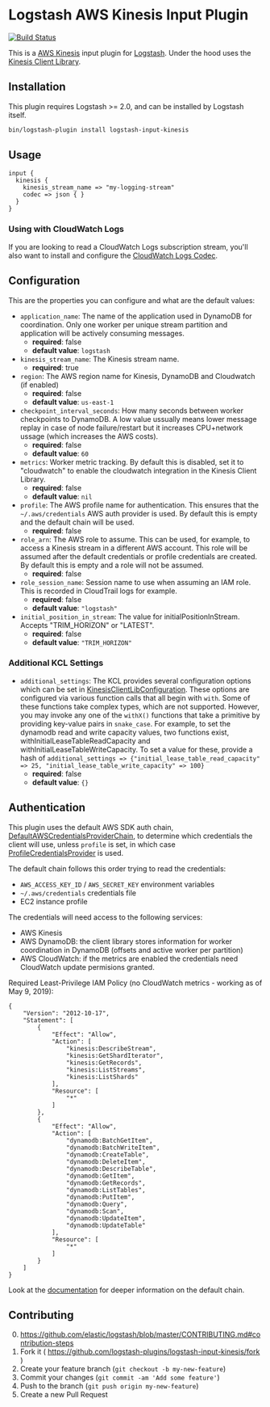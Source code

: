 # Logstash AWS Kinesis Input Plugin

[![Build Status](https://travis-ci.org/logstash-plugins/logstash-input-kinesis.svg)](https://travis-ci.org/logstash-plugins/logstash-input-kinesis)

This is a [AWS Kinesis](http://docs.aws.amazon.com/kinesis/latest/dev/introduction.html) input plugin for [Logstash](https://github.com/elasticsearch/logstash). Under the hood uses the [Kinesis Client Library](http://docs.aws.amazon.com/kinesis/latest/dev/kinesis-record-processor-implementation-app-java.html).

## Installation

This plugin requires Logstash >= 2.0, and can be installed by Logstash
itself.

```sh
bin/logstash-plugin install logstash-input-kinesis
```

## Usage

```
input {
  kinesis {
    kinesis_stream_name => "my-logging-stream"
    codec => json { }
  }
}
```

### Using with CloudWatch Logs

If you are looking to read a CloudWatch Logs subscription stream, you'll also want to install and configure the [CloudWatch Logs Codec](https://github.com/threadwaste/logstash-codec-cloudwatch_logs).

## Configuration

This are the properties you can configure and what are the default values:

* `application_name`: The name of the application used in DynamoDB for coordination. Only one worker per unique stream partition and application will be actively consuming messages.
    * **required**: false
    * **default value**: `logstash`
* `kinesis_stream_name`: The Kinesis stream name.
    * **required**: true
* `region`: The AWS region name for Kinesis, DynamoDB and Cloudwatch (if enabled)
    * **required**: false
    * **default value**: `us-east-1`
* `checkpoint_interval_seconds`: How many seconds between worker checkpoints to DynamoDB. A low value ussually means lower message replay in case of node failure/restart but it increases CPU+network ussage (which increases the AWS costs).
    * **required**: false
    * **default value**: `60`
* `metrics`: Worker metric tracking. By default this is disabled, set it to "cloudwatch" to enable the cloudwatch integration in the Kinesis Client Library.
    * **required**: false
    * **default value**: `nil`
* `profile`: The AWS profile name for authentication. This ensures that the `~/.aws/credentials` AWS auth provider is used. By default this is empty and the default chain will be used.
    * **required**: false
* `role_arn`: The AWS role to assume. This can be used, for example, to access a Kinesis stream in a different AWS
account. This role will be assumed after the default credentials or profile credentials are created. By default
this is empty and a role will not be assumed.
    * **required**: false
* `role_session_name`: Session name to use when assuming an IAM role. This is recorded in CloudTrail logs for example.
    * **required**: false
    * **default value**: `"logstash"`
* `initial_position_in_stream`: The value for initialPositionInStream. Accepts "TRIM_HORIZON" or "LATEST".
    * **required**: false
    * **default value**: `"TRIM_HORIZON"`

### Additional KCL Settings
* `additional_settings`: The KCL provides several configuration options which can be set in [KinesisClientLibConfiguration](https://github.com/awslabs/amazon-kinesis-client/blob/master/amazon-kinesis-client-multilang/src/main/java/software/amazon/kinesis/coordinator/KinesisClientLibConfiguration.java). These options are configured via various function calls that all begin with `with`. Some of these functions take complex types, which are not supported. However, you may invoke any one of the `withX()` functions that take a primitive by providing key-value pairs in `snake_case`. For example, to set the dynamodb read and write capacity values, two functions exist, withInitialLeaseTableReadCapacity and withInitialLeaseTableWriteCapacity. To set a value for these, provide a hash of `additional_settings => {"initial_lease_table_read_capacity" => 25, "initial_lease_table_write_capacity" => 100}`
    * **required**: false
    * **default value**: `{}`

## Authentication

This plugin uses the default AWS SDK auth chain, [DefaultAWSCredentialsProviderChain](https://docs.aws.amazon.com/AWSJavaSDK/latest/javadoc/com/amazonaws/auth/DefaultAWSCredentialsProviderChain.html), to determine which credentials the client will use, unless `profile` is set, in which case [ProfileCredentialsProvider](http://docs.aws.amazon.com/AWSJavaSDK/latest/javadoc/com/amazonaws/auth/profile/ProfileCredentialsProvider.html) is used.

The default chain follows this order trying to read the credentials:
 * `AWS_ACCESS_KEY_ID` / `AWS_SECRET_KEY` environment variables
 * `~/.aws/credentials` credentials file
 * EC2 instance profile

The credentials will need access to the following services:
* AWS Kinesis
* AWS DynamoDB: the client library stores information for worker coordination in DynamoDB (offsets and active worker per partition)
* AWS CloudWatch: if the metrics are enabled the credentials need CloudWatch update permisions granted.

Required Least-Privilege IAM Policy (no CloudWatch metrics - working as of May 9, 2019):
```
{
    "Version": "2012-10-17",
    "Statement": [
        {
            "Effect": "Allow",
            "Action": [
                "kinesis:DescribeStream",
                "kinesis:GetShardIterator",
                "kinesis:GetRecords",
                "kinesis:ListStreams",
                "kinesis:ListShards"
            ],
            "Resource": [
                "*"
            ]
        },
        {
            "Effect": "Allow",
            "Action": [
                "dynamodb:BatchGetItem",
                "dynamodb:BatchWriteItem",
                "dynamodb:CreateTable",
                "dynamodb:DeleteItem",
                "dynamodb:DescribeTable",
                "dynamodb:GetItem",
                "dynamodb:GetRecords",
                "dynamodb:ListTables",
                "dynamodb:PutItem",
                "dynamodb:Query",
                "dynamodb:Scan",
                "dynamodb:UpdateItem",
                "dynamodb:UpdateTable"
            ],
            "Resource": [
                "*"
            ]
        }
    ]
}
```

Look at the [documentation](https://docs.aws.amazon.com/AWSJavaSDK/latest/javadoc/com/amazonaws/auth/DefaultAWSCredentialsProviderChain.html) for deeper information on the default chain.

## Contributing

0. https://github.com/elastic/logstash/blob/master/CONTRIBUTING.md#contribution-steps
1. Fork it ( https://github.com/logstash-plugins/logstash-input-kinesis/fork )
2. Create your feature branch (`git checkout -b my-new-feature`)
3. Commit your changes (`git commit -am 'Add some feature'`)
4. Push to the branch (`git push origin my-new-feature`)
5. Create a new Pull Request
